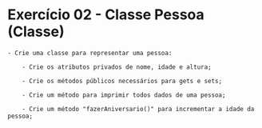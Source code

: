 # Exercício 02 - Classe Pessoa (Classe)

    - Crie uma classe para representar uma pessoa:
    
        - Crie os atributos privados de nome, idade e altura;

        - Crie os métodos públicos necessários para gets e sets; 
        
        - Crie um método para imprimir todos dados de uma pessoa;

        - Crie um método "fazerAniversario()" para incrementar a idade da pessoa; 